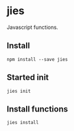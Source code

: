 # jies
Javascript functions.

## Install
    
    npm install --save jies
  

## Started init

    jies init

## Install functions

    jies install
